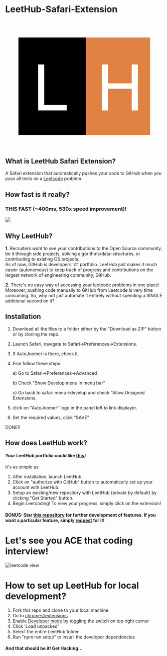 # LeetHub-Safari-Extension
<h1 align="center">
  
  <br>
  <a ><img src="https://github.com/adityagi02/LeetHub-Safari-Extension/blob/main/LeetHub/Shared%20(App)/Resources/Icon.png" alt="Logo"/></a>
  <br>
  
  <br>
</h1>

<p align="center">
 
</p>





## What is LeetHub Safari Extension?
<p>A Safari extension that automatically pushes your code to GitHub when you pass all tests on a <a href="http://leetcode.com/">Leetcode</a> problem. </p>


## How fast is it really?
### THIS FAST (~400ms, 530x speed improvement)!

![](assets/extension/output.gif)

## Why LeetHub?
<p> <strong>1.</strong> Recruiters <em>want</em> to see your contributions to the Open Source community, be it through side projects, solving algorithms/data-structures, or contributing to existing OS projects.<br>
As of now, GitHub is developers' #1 portfolio. LeetHub just makes it much easier (autonomous) to keep track of progress and contributions on the largest network of engineering community, GitHub.</p>

<p> <strong>2.</strong> There's no easy way of accessing your leetcode problems in one place! <br>
Moreover, pushing code manually to GitHub from Leetcode is very time consuming. So, why not just automate it entirely without spending a SINGLE additional second on it? </p>

## Installation
1. Download all the files to a folder either by the "Download as ZIP" button or by cloning the repo.

2. Launch Safari, navigate to Safari->Preferences->Extensions.
3. If AutoJoomer is there, check it. 
4. Else follow these steps:

   a) Go to Safari->Preferences->Advanced
   
   b) Check "Show Develop menu in menu bar"
   
   c) Go back to safari menu->develop and check "Allow Unsigned Extensions.

5. click on "AutoJoomer" logo in the panel left to link displayer.
6. Set the required values, click "SAVE"

DONE!!

## How does LeetHub work?     

<h4> Your LeetHub portfolio could like <a href="https://github.com/tanyarajhans/LeetCode"> this </a>!  </h4>
<p>It's as simple as:</p>
<ol>
  <li>After installation, launch LeetHub.</li>
  <li>Click on "authorize with GitHub" button to automatically set up your account with LeetHub.</li>
  <li>Setup an existing/new repository with LeetHub (private by default) by clicking "Get Started" button.</li>
  <li>Begin Leetcoding! To view your progress, simply click on the extension!</li>
</ol>


#### BONUS: Star [this repository](https://github.com/adityagi02/LeetHub-Safari-Extension) for further development of features. If you want a particular feature, simply [request](https://github.com/adityagi02/LeetHub-Safari-Extension/issues) for it!


# Let's see you ACE that coding interview!


![leetcode view](assets/extension/leetcode.png)


# How to set up LeetHub for local development?

<ol>
  <li>Fork this repo and clone to your local machine</li>
  <li>Go to <a href="chrome://extensions">chrome://extensions</a> </li>
  <li>Enable <a href="https://www.mstoic.com/enable-developer-mode-in-chrome/">Developer mode</a> by toggling the switch on top right corner</li>
  <li>Click 'Load unpacked'</li>
  <li>Select the entire LeetHub folder</li>
  <li>Run "npm run setup" to install the developer dependencies</li>
</ol>


#### And that should be it! Get Hacking...
